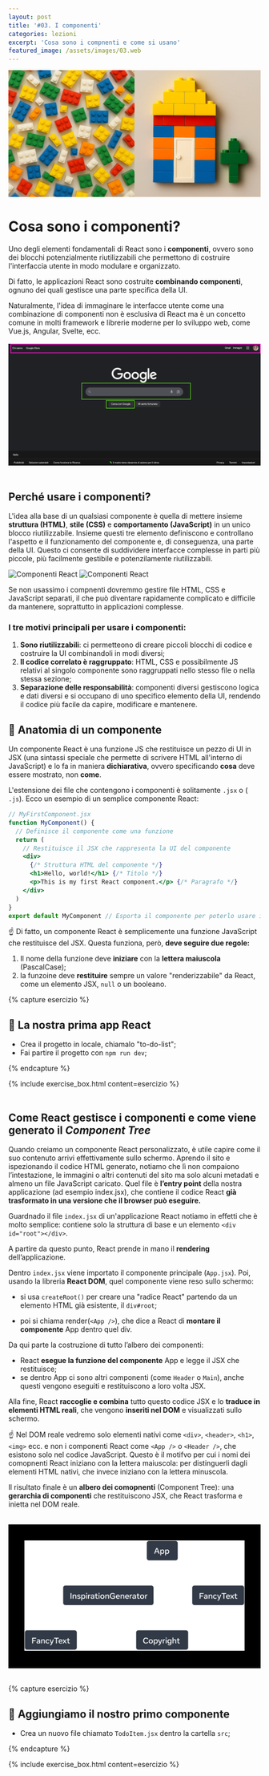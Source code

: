 ```yaml
---
layout: post
title: '#03. I componenti'
categories: lezioni
excerpt: 'Cosa sono i compnenti e come si usano'
featured_image: /assets/images/03.web
---
```


<img class="img-full-width" src="/assets/images/03.webp" alt="Lego brics, react component" />

# Cosa sono i componenti?

Uno degli elementi fondamentali di React sono i **componenti**, ovvero sono dei blocchi potenzialmente riutilizzabili che permettono di costruire l'interfaccia utente in modo modulare e organizzato.

Di fatto, le applicazioni React sono costruite **combinando componenti**, ognuno dei quali gestisce una parte specifica della UI.

Naturalmente, l'idea di immaginare le interfacce utente come una combinazione di componenti non è esclusiva di React ma è un concetto comune in molti framework e librerie moderne per lo sviluppo web, come Vue.js, Angular, Svelte, ecc.
<br/>
<br/>
![screenshot](/assets/images/screenshot_goolge.webp)
<br/>
<br/>

## Perché usare i componenti?

L'idea alla base di un qualsiasi componente è quella di mettere insieme **struttura (HTML)**, **stile (CSS)** e **comportamento (JavaScript)** in un unico blocco riutilizzabile. Insieme questi tre elemento definiscono e controllano l'aspetto e il funzionamento del componente e, di conseguenza, una parte della UI.
Questo ci consente di suddividere interfacce complesse in parti più piccole, più facilmente gestibile e potenzilamente riutilizzabili.

<p class="img-group"><img src="" class="img-medium" src="/assets/images/component.webp" alt="Componenti React" />
<img src="" class="img-medium" src="/assets/images/component-layout.webp" alt="Componenti React" /></p>

Se non usassimo i compnenti dovremmo gestire file HTML, CSS e JavaScript separati, il che può diventare rapidamente complicato e difficile da mantenere, soprattutto in applicazioni complesse.

### I tre motivi principali per usare i componenti:

1. **Sono riutilizzabili**: ci permetteono di creare piccoli blocchi di codice e costruire la UI combinandoli in modi diversi;
2. **Il codice correlato è raggruppato**: HTML, CSS e possibilmente JS relativi al singolo componente sono raggruppati nello stesso file o nella stessa sezione;
3. **Separazione delle responsabilità**: componenti diversi gestiscono logica e dati diversi e si occupano di uno specifico elemento della UI, rendendo il codice più facile da capire, modificare e mantenere.

## 🧬 Anatomia di un componente

Un componente React è una funzione JS che restituisce un pezzo di UI in JSX (una sintassi speciale che permette di scrivere HTML all'interno di JavaScript) e lo fa in maniera **dichiarativa**, ovvero specificando **cosa** deve essere mostrato, non **come**.

L'estensione dei file che contengono i componenti è solitamente `.jsx` o ( `.js`).
Ecco un esempio di un semplice componente React:

```jsx
// MyFirstComponent.jsx
function MyComponent() {
  // Definisce il componente come una funzione
  return (
    // Restituisce il JSX che rappresenta la UI del componente
    <div>
      {/* Struttura HTML del componente */}
      <h1>Hello, world!</h1> {/* Titolo */}
      <p>This is my first React component.</p> {/* Paragrafo */}
    </div>
  )
}
export default MyComponent // Esporta il componente per poterlo usare in altri file
```

☝️ Di fatto, un componente React è semplicemente una funzione JavaScript che restituisce del JSX. Questa funziona, però, **deve seguire due regole:**

1. Il nome della funzione deve **iniziare** con la **lettera maiuscola** (PascalCase);
2. la funzoine deve **restituire** sempre un valore "renderizzabile" da React, come un elemento JSX, `null` o un booleano.

{% capture esercizio %}

## 💪 La nostra prima app React

- Crea il progetto in locale, chiamalo "to-do-list";
- Fai partire il progetto con `npm run dev`;

{% endcapture %}

{% include exercise_box.html content=esercizio %}
<br/>
<br/>

## Come React gestisce i componenti e come viene generato il _Component Tree_

Quando creiamo un componente React personalizzato, è utile capire come il suo contenuto arrivi effettivamente sullo schermo.
Aprendo il sito e ispezionando il codice HTML generato, notiamo che lì non compaiono l’intestazione, le immagini o altri contenuti del sito ma solo alcuni metadati e almeno un file JavaScript caricato. Quel file è **l’entry point** della nostra applicazione (ad esempio index.jsx), che contiene il codice React **già trasformato in una versione che il browser può eseguire.**

Guardnado il file `index.jsx` di un'applicazione React notiamo in effetti che è molto semplice: contiene solo la struttura di base e un elemento `<div id="root"></div>`.

A partire da questo punto, React prende in mano il **rendering** dell’applicazione.

Dentro `index.jsx` viene importato il componente principale (`App.jsx`). Poi, usando la libreria **React DOM**, quel componente viene reso sullo schermo:

- si usa `createRoot()` per creare una "radice React" partendo da un elemento HTML già esistente, il `div#root`;

- poi si chiama render(`<App />`), che dice a React di **montare il componente** App dentro quel div.

Da qui parte la costruzione di tutto l’albero dei componenti:

- React **esegue la funzione del componente** App e legge il JSX che restituisce;
- se dentro App ci sono altri componenti (come `Header` o `Main`), anche questi vengono eseguiti e restituiscono a loro volta JSX.

Alla fine, React **raccoglie e combina** tutto questo codice JSX e lo **traduce in elementi HTML reali**, che vengono **inseriti nel DOM** e visualizzati sullo schermo.

☝️ Nel DOM reale vedremo solo elementi nativi come `<div>`, `<header>`, `<h1>`, `<img>` ecc. e non i componenti React come `<App />` o `<Header />`, che esistono solo nel codice JavaScript. Questo è il motifvo per cui i nomi dei comopnenti React iniziano con la lettera maiuscola: per distinguerli dagli elementi HTML nativi, che invece iniziano con la lettera minuscola.

Il risultato finale è un **albero dei comopnenti** (Component Tree): una **gerarchia di componenti** che restituiscono JSX, che React trasforma e inietta nel DOM reale.

<div style="background-color: black; padding: 2rem; margin: 2rem auto"><img class="img-full-width" src="/assets/images/render_tree.png" alt="Component Tree" /></div>

{% capture esercizio %}

## 💪 Aggiungiamo il nostro primo componente

- Crea un nuovo file chiamato `TodoItem.jsx` dentro la cartella `src`;

{% endcapture %}

{% include exercise_box.html content=esercizio %}
